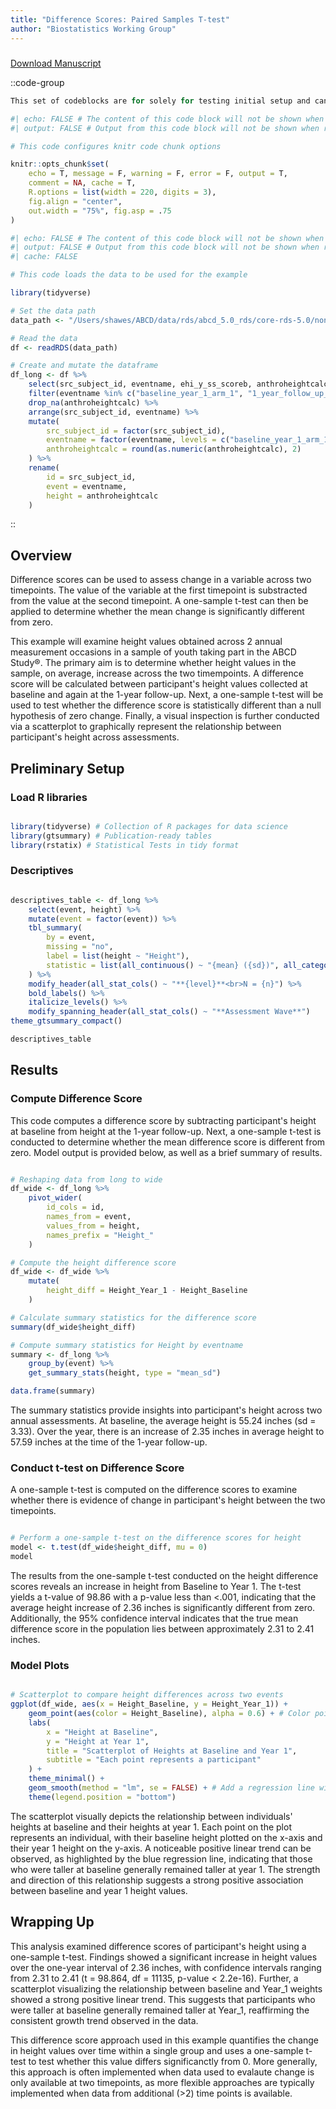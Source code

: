 ```yaml
---
title: "Difference Scores: Paired Samples T-test"
author: "Biostatistics Working Group"
---
```



#####


<a href="/manuscript.pdf" target="_blank" download="awesome.pdf">Download Manuscript</a>

::code-group

```r [setUp.r]
This set of codeblocks are for solely for testing initial setup and can be ignored at present 
```

```r  [knitR.r]
#| echo: FALSE # The content of this code block will not be shown when rendered
#| output: FALSE # Output from this code block will not be shown when rendered

# This code configures knitr code chunk options

knitr::opts_chunk$set(
    echo = T, message = F, warning = F, error = F, output = T,
    comment = NA, cache = T,
    R.options = list(width = 220, digits = 3),
    fig.align = "center",
    out.width = "75%", fig.asp = .75
)
```

```r  [loadData.r]
#| echo: FALSE # The content of this code block will not be shown when rendered
#| output: FALSE # Output from this code block will not be shown when rendered
#| cache: FALSE

# This code loads the data to be used for the example

library(tidyverse)

# Set the data path
data_path <- "/Users/shawes/ABCD/data/rds/abcd_5.0_rds/core-rds-5.0/non-imaging_excluding_nt_5.0.rds"

# Read the data
df <- readRDS(data_path)

# Create and mutate the dataframe
df_long <- df %>%
    select(src_subject_id, eventname, ehi_y_ss_scoreb, anthroheightcalc) %>%
    filter(eventname %in% c("baseline_year_1_arm_1", "1_year_follow_up_y_arm_1")) %>%
    drop_na(anthroheightcalc) %>%
    arrange(src_subject_id, eventname) %>%
    mutate(
        src_subject_id = factor(src_subject_id),
        eventname = factor(eventname, levels = c("baseline_year_1_arm_1", "1_year_follow_up_y_arm_1"), labels = c("Baseline", "Year_1")),
        anthroheightcalc = round(as.numeric(anthroheightcalc), 2)
    ) %>%
    rename(
        id = src_subject_id,
        event = eventname,
        height = anthroheightcalc
    )

```

::

## Overview
Difference scores can be used to assess change in a variable across two timepoints. The value of the variable at the first timepoint is substracted from the value at the second timepoint. A one-sample t-test can then be applied to determine whether the mean change is significantly different from zero.


This example will examine height values obtained across 2 annual measurement occasions in a sample of youth taking part in the ABCD Study®. The primary aim is to determine whether height values in the sample, on average, increase across the two timempoints. A difference score will be calculated between participant's height values collected at baseline and again at the 1-year follow-up. Next, a one-sample t-test will be used to test whether the difference score is statistically different than a null hypothesis of zero change. Finally, a visual inspection is further conducted via a scatterplot to graphically represent the relationship between participant's height across assessments.

## Preliminary Setup
### Load R libraries
```r  [codeBlock.r]

library(tidyverse) # Collection of R packages for data science
library(gtsummary) # Publication-ready tables
library(rstatix) # Statistical Tests in tidy format

```

### Descriptives
```r  [codeBlock.r]

descriptives_table <- df_long %>%
    select(event, height) %>%
    mutate(event = factor(event)) %>%
    tbl_summary(
        by = event,
        missing = "no",
        label = list(height ~ "Height"),
        statistic = list(all_continuous() ~ "{mean} ({sd})", all_categorical() ~ "{p}%"),
    ) %>%
    modify_header(all_stat_cols() ~ "**{level}**<br>N = {n}") %>%
    bold_labels() %>%
    italicize_levels() %>%
    modify_spanning_header(all_stat_cols() ~ "**Assessment Wave**")
theme_gtsummary_compact()

descriptives_table

```

## Results
### Compute Difference Score
This code computes a difference score by subtracting participant's height at baseline from height at the 1-year follow-up. Next, a one-sample t-test is conducted to determine whether the mean difference score is different from zero. Model output is provided below, as well as a brief summary of results.

```r  [codeBlock.r]

# Reshaping data from long to wide
df_wide <- df_long %>%
    pivot_wider(
        id_cols = id,
        names_from = event,
        values_from = height,
        names_prefix = "Height_"
    )

# Compute the height difference score
df_wide <- df_wide %>%
    mutate(
        height_diff = Height_Year_1 - Height_Baseline
    )

# Calculate summary statistics for the difference score
summary(df_wide$height_diff)

# Compute summary statistics for Height by eventname
summary <- df_long %>%
    group_by(event) %>%
    get_summary_stats(height, type = "mean_sd")

data.frame(summary)

```

The summary statistics provide insights into participant's height across two annual assessments. At baseline, the average height is 55.24 inches (sd = 3.33). Over the year, there is an increase of 2.35 inches in average height to 57.59 inches at the time of the 1-year follow-up.

### Conduct t-test on Difference Score
A one-sample t-test is computed on the difference scores to examine whether there is evidence of change in participant's height between the two timepoints.
```r  [codeBlock.r]

# Perform a one-sample t-test on the difference scores for height
model <- t.test(df_wide$height_diff, mu = 0)
model

```

The results from the one-sample t-test conducted on the height difference scores reveals an increase in height from Baseline to Year 1. The t-test yields a t-value of 98.86 with a p-value less than <.001, indicating that the average height increase of 2.36 inches is significantly different from zero. Additionally, the 95% confidence interval indicates that the true mean difference score in the population lies between approximately 2.31 to 2.41 inches.

### Model Plots
```r  [codeBlock.r]

# Scatterplot to compare height differences across two events
ggplot(df_wide, aes(x = Height_Baseline, y = Height_Year_1)) +
    geom_point(aes(color = Height_Baseline), alpha = 0.6) + # Color points by event type, adjust for your data
    labs(
        x = "Height at Baseline",
        y = "Height at Year 1",
        title = "Scatterplot of Heights at Baseline and Year 1",
        subtitle = "Each point represents a participant"
    ) +
    theme_minimal() +
    geom_smooth(method = "lm", se = FALSE) + # Add a regression line without confidence interval
    theme(legend.position = "bottom")

```

The scatterplot visually depicts the relationship between individuals' heights at baseline and their heights at year 1. Each point on the plot represents an individual, with their baseline height plotted on the x-axis and their year 1 height on the y-axis. A noticeable positive linear trend can be observed, as highlighted by the blue regression line, indicating that those who were taller at baseline generally remained taller at year 1. The strength and direction of this relationship suggests a strong positive association between baseline and year 1 height values.

## Wrapping Up
This analysis examined difference scores of participant's height using a one-sample t-test. Findings showed a significant increase in height values over the one-year interval of 2.36 inches, with confidence intervals ranging from 2.31 to 2.41 (t = 98.864, df = 11135, p-value < 2.2e-16). Further, a scatterplot visualizing the relationship between baseline and Year_1 weights showed a strong positive linear trend. This suggests that participants who were taller at baseline generally remained taller at Year_1, reaffirming the consistent growth trend observed in the data.

This difference score approach used in this example quantifies the change in height values over time within a single group and uses a one-sample t-test to test whether this value differs significanctly from 0. More generally, this approach is often implemented when data used to evalaute change is only available at two timepoints, as more flexible approaches are typically implemented when data from additional (>2) time points is available.


